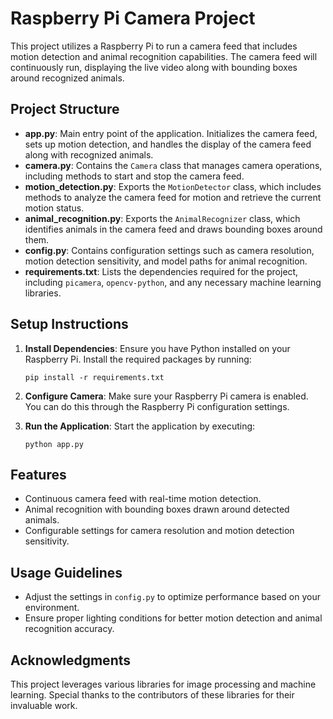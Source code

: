 # Raspberry Pi Camera Project

This project utilizes a Raspberry Pi to run a camera feed that includes motion detection and animal recognition capabilities. The camera feed will continuously run, displaying the live video along with bounding boxes around recognized animals.

## Project Structure

- **app.py**: Main entry point of the application. Initializes the camera feed, sets up motion detection, and handles the display of the camera feed along with recognized animals.
- **camera.py**: Contains the `Camera` class that manages camera operations, including methods to start and stop the camera feed.
- **motion_detection.py**: Exports the `MotionDetector` class, which includes methods to analyze the camera feed for motion and retrieve the current motion status.
- **animal_recognition.py**: Exports the `AnimalRecognizer` class, which identifies animals in the camera feed and draws bounding boxes around them.
- **config.py**: Contains configuration settings such as camera resolution, motion detection sensitivity, and model paths for animal recognition.
- **requirements.txt**: Lists the dependencies required for the project, including `picamera`, `opencv-python`, and any necessary machine learning libraries.

## Setup Instructions

1. **Install Dependencies**: Ensure you have Python installed on your Raspberry Pi. Install the required packages by running:
   ```
   pip install -r requirements.txt
   ```

2. **Configure Camera**: Make sure your Raspberry Pi camera is enabled. You can do this through the Raspberry Pi configuration settings.

3. **Run the Application**: Start the application by executing:
   ```
   python app.py
   ```

## Features

- Continuous camera feed with real-time motion detection.
- Animal recognition with bounding boxes drawn around detected animals.
- Configurable settings for camera resolution and motion detection sensitivity.

## Usage Guidelines

- Adjust the settings in `config.py` to optimize performance based on your environment.
- Ensure proper lighting conditions for better motion detection and animal recognition accuracy.

## Acknowledgments

This project leverages various libraries for image processing and machine learning. Special thanks to the contributors of these libraries for their invaluable work.